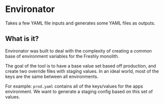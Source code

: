 # Environator
Takes a few YAML file inputs and generates some YAML files as outputs.

## What is it?
Environator was built to deal with the complexity of creating a common base of environment variables for the Freshly monolith.

The goal of the tool is to have a base value set based off production, and create two override files with staging values. In an ideal world, most of the keys are the same between all environments.

For example:
`prod.yaml` contains all of the keys/values for the apps environment. We want to generate a staging config based on this set of values.